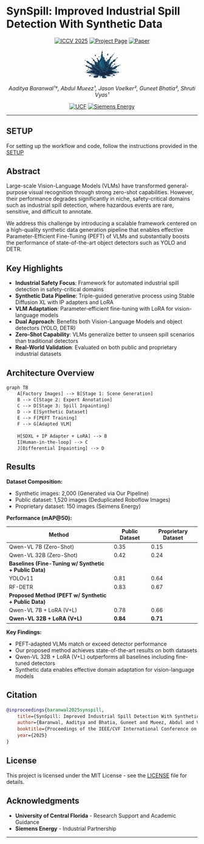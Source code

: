 # SynSpill: Improved Industrial Spill Detection With Synthetic Data

<div align="center">

  [![ICCV 2025](https://img.shields.io/badge/ICCV-2025-blue.svg)](https://iccv.thecvf.com/Conferences/2025)
  [![Project Page](https://img.shields.io/badge/Project-Page-green.svg)](https://syn-spill.vercel.app/)
  [![Paper](https://img.shields.io/badge/Paper-PDF-red.svg)](#)
</div>

<div align="center">

  <img src="project/figs/spill-logo.png" alt="SynSpill Logo" width="100">
  
  *Aaditya Baranwal¹†, Abdul Mueez¹, Jason Voelker², Guneet Bhatia², Shruti Vyas¹*

  [![UCF](https://img.shields.io/badge/¹UCF-University_of_Central_Florida-black?style=flat&labelColor=FFD700)](https://www.ucf.edu/)
  [![Siemens Energy](https://img.shields.io/badge/²Siemens-Energy-6A0DAD?style=flat&labelColor=white)](https://www.siemens-energy.com/)

</div>

---

## SETUP

For setting up the workflow and code, follow the instructions provided in the [SETUP](SETUP.md)


## Abstract

Large-scale Vision-Language Models (VLMs) have transformed general-purpose visual recognition through strong zero-shot capabilities. However, their performance degrades significantly in niche, safety-critical domains such as industrial spill detection, where hazardous events are rare, sensitive, and difficult to annotate.

We address this challenge by introducing a scalable framework centered on a high-quality synthetic data generation pipeline that enables effective Parameter-Efficient Fine-Tuning (PEFT) of VLMs and substantially boosts the performance of state-of-the-art object detectors such as YOLO and DETR.

## Key Highlights

- **Industrial Safety Focus**: Framework for automated industrial spill detection in safety-critical domains
- **Synthetic Data Pipeline**: Triple-guided generative process using Stable Diffusion XL with IP adapters and LoRA
- **VLM Adaptation**: Parameter-efficient fine-tuning with LoRA for vision-language models  
- **Dual Approach**: Benefits both Vision-Language Models and object detectors (YOLO, DETR)
- **Zero-Shot Capability**: VLMs generalize better to unseen spill scenarios than traditional detectors
- **Real-World Validation**: Evaluated on both public and proprietary industrial datasets

## Architecture Overview

```mermaid
graph TB
    A[Factory Images] --> B[Stage 1: Scene Generation]
    B --> C[Stage 2: Expert Annotation]
    C --> D[Stage 3: Spill Inpainting]
    D --> E[Synthetic Dataset]
    E --> F[PEFT Training]
    F --> G[Adapted VLM]
    
    H[SDXL + IP Adapter + LoRA] --> B
    I[Human-in-the-loop] --> C
    J[Differential Inpainting] --> D
```

## Results

**Dataset Composition:**

- Synthetic images: 2,000 (Generated via Our Pipeline)
- Public dataset: 1,520 images (Deduplicated Roboflow Images)
- Proprietary dataset: 150 images  (Seimens Energy)

**Performance (mAP@50):**

| Method | Public Dataset | Proprietary Dataset |
|--------|----------------|-------------------|
| Qwen-VL 7B (Zero-Shot) | 0.35 | 0.15 |
| Qwen-VL 32B (Zero-Shot) | 0.42 | 0.24 |
| **Baselines (Fine-Tuning w/ Synthetic + Public Data)** |  |  |
| YOLOv11 | 0.81 | 0.64 |
| RF-DETR | 0.83 | 0.67 |
| **Proposed Method (PEFT w/ Synthetic + Public Data)** |  |  |
| Qwen-VL 7B + LoRA (V+L) | 0.78 | 0.66 |
| **Qwen-VL 32B + LoRA (V+L)** | **0.84** | **0.71** |

**Key Findings:**

- PEFT-adapted VLMs match or exceed detector performance
- Our proposed method achieves state-of-the-art results on both datasets
- Qwen-VL 32B + LoRA (V+L) outperforms all baselines including fine-tuned detectors
- Synthetic data enables effective domain adaptation for vision-language models

## Citation

```bibtex
@inproceedings{baranwal2025synspill,
    title={SynSpill: Improved Industrial Spill Detection With Synthetic Data},
    author={Baranwal, Aaditya and Bhatia, Guneet and Mueez, Abdul and Voelker, Jason and Vyas, Shruti},
    booktitle={Proceedings of the IEEE/CVF International Conference on Computer Vision},
    year={2025}
}
```

## License

This project is licensed under the MIT License - see the [LICENSE](LICENSE.md) file for details.

## Acknowledgments

- **University of Central Florida** - Research Support and Academic Guidance
- **Siemens Energy** - Industrial Partnership

---
